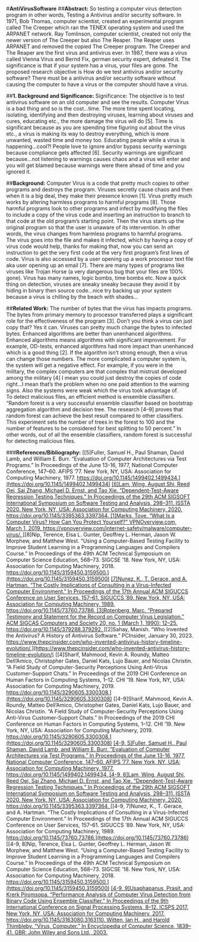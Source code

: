 #**AntiVirusSoftware**
##**Abstract:**
So testing a computer virus detection program in other words, Testing a Antivirus and/or security software. In 1971, Bob Thomas, computer scientist, created an experimental program called The Creeper which ran the TENEX operating system and used the ARPANET network. Ray Tomlinson, computer scientist, created not only the newer version of The Creeper but also The Reaper. The Reaper uses ARPANET and removed the copied The Creeper program. The Creeper and The Reaper are the first virus and antivirus ever. In 1987, there was a virus called Vienna Virus and Bernd Fix, german security expert, defeated it. The significance is that if your system has a virus, your files are gone. The proposed research objective is How do we test antivirus and/or security software? There must be a antivirus and/or security software without causing the computer to have a virus or the computer should have a virus.

##**1. Background and Significance:** 
Significance: The objective is to test antivirus software on an old computer and see the results. Computer Virus is a bad thing and so is the cost…time. The more time spent locating, isolating, identifying and then destroying viruses, learning about viruses and cures, educating etc., the more damage the virus will do [5]. Time is significant because as you are spending time figuring out about the virus etc., a virus is making its way to destroy everything, which is more unwanted, wasted time and money too. Educating people while a virus is happening…cool?! 
People love to ignore and/or bypass security warnings because compliance gets affected [6]. Security warnings are significant because…not listening to warnings causes chaos and a virus will enter and you will get blamed because warnings were there ahead of time and you ignored it. 

##**Background:** 
Computer Virus is a code that pretty much copies to other programs and destroys the program. Viruses secretly cause chaos and then when it is a big deal, they make their presence known [1]. Virus pretty much works by altering harmless programs to harmful programs [8]. Those harmful programs look to other programs and infect by modifying the files to include a copy of the virus code and inserting an instruction to branch to that code at the old program’s starting point. Then the virus starts up the original program so that the user is unaware of its intervention. In other words, the virus changes from harmless programs to harmful programs. The virus goes into the file and makes it infected, which by having a copy of virus code would help, thanks for making that, now you can send an instruction to get the very first code at the very first program’s first lines of code. 
Virus is also accessed by a user opening up a work processor text file aka user opening up an email [7]. There are many types of programs like viruses like Trojan Horse (a very dangerous bug that your files are 100% gone). Virus has many names, logic bombs, time bombs etc. 
Now a quick thing on detection, viruses are sneaky sneaky because they avoid it by hiding in binary then source code…nice try backing up your system because a virus is chilling by the beach with shades…  

##**Related Work:** 
The number of bytes that the virus has impacts programs. The bytes from primary memory to processor transferred plays a significant role for the effectiveness of the program [3]. Don’t you think a virus can just copy that? Yes it can. Viruses can pretty much change the bytes to infected bytes. Enhanced algorithms are better than unenhanced algorithms. Enhanced algorithms means algorithms with significant improvement. For example, OD-tests, enhanced algorithms had more impact than unenhanced which is a good thing [2]. If the algorithm isn’t strong enough, then a virus can change those numbers.
The more complicated a computer system is, the system will get a negative effect. For example, if you were in the military, the complex computers are that complex that mistrust developed among the military [4] I mean you could just destroy the copies of code right…I mean that’s the problem when no one paid attention to the warning signs. Also the systems were weak which the virus took advantage of.  
To detect malicious files, an efficient method is ensemble classifiers.  “Random forest is a very successful ensemble classifier based on bootstrap aggregation algorithm and decision tree. The research [4–9] proves that random forest can achieve the best result compared to other classifiers. This experiment sets the number of trees in the forest to 100 and the number of features to be considered for best splitting to 50 percent.” In other words, out of all the ensemble classifiers, random forest is successful for detecting malicious files. 

###**References/Bibliography:**
[[5]Fuller, Samuel H., Paul Shaman, David Lamb, and William E. Burr. “Evaluation of Computer Architectures via Test Programs.” In Proceedings of the June 13-16, 1977, National Computer Conference, 147–60. AFIPS ’77. New York, NY, USA: Association for Computing Machinery, 1977. https://doi.org/10.1145/1499402.1499434.](https://doi.org/10.1145/1499402.1499434)
[[6]Lam, Wing, August Shi, Reed Oei, Sai Zhang, Michael D. Ernst, and Tao Xie. “Dependent-Test-Aware Regression Testing Techniques.” In Proceedings of the 29th ACM SIGSOFT International Symposium on Software Testing and Analysis, 298–311. ISSTA 2020. New York, NY, USA: Association for Computing Machinery, 2020. https://doi.org/10.1145/3395363.3397364.
](https://doi.org/10.1145/3395363.3397364)
[[1]Marks, Tove. “What Is a Computer Virus? How Can You Protect Yourself?” VPNOverview.com, March 1, 2019. https://vpnoverview.com/internet-safety/malware/computer-virus/.
](https://vpnoverview.com/internet-safety/malware/computer-virus/)
[[8]Nip, Terence, Elsa L. Gunter, Geoffrey L. Herman, Jason W. Morphew, and Matthew West. “Using a Computer-Based Testing Facility to Improve Student Learning in a Programming Languages and Compilers Course.” In Proceedings of the 49th ACM Technical Symposium on Computer Science Education, 568–73. SIGCSE ’18. New York, NY, USA: Association for Computing Machinery, 2018. https://doi.org/10.1145/3159450.3159500.](https://doi.org/10.1145/3159450.3159500)
[[7]Nunez, K., T. Gerace, and A. Hartman. “The Costly Implications of Consulting in a Virus-Infected Computer Environment.” In Proceedings of the 17th Annual ACM SIGUCCS Conference on User Services, 157–61. SIGUCCS ’89. New York, NY, USA: Association for Computing Machinery, 1989. https://doi.org/10.1145/73760.73786.
](https://doi.org/10.1145/73760.73786)
[[3]Rotenberg, Marc. “Prepared Testimony and Statement for the Record on Computer Virus Legislation.” ACM SIGCAS Computers and Society 20, no. 1 (March 1, 1990): 12–25. https://doi.org/10.1145/379288.379292.
](https://doi.org/10.1145/379288.379292)
[[2]Sahay, Manish. “Who Invented the Antivirus? A History of Antivirus Software.” PCInsider, January 30, 2023. https://www.thepcinsider.com/who-invented-antivirus-history-timeline-evolution/.](https://www.thepcinsider.com/who-invented-antivirus-history-timeline-evolution/)
[[4]Sharif, Mahmood, Kevin A. Roundy, Matteo Dell’Amico, Christopher Gates, Daniel Kats, Lujo Bauer, and Nicolas Christin. “A Field Study of Computer-Security Perceptions Using Anti-Virus Customer-Support Chats.” In Proceedings of the 2019 CHI Conference on Human Factors in Computing Systems, 1–12. CHI ’19. New York, NY, USA: Association for Computing Machinery, 2019. https://doi.org/10.1145/3290605.3300308.](https://doi.org/10.1145/3290605.3300308)
[[4-9]Sharif, Mahmood, Kevin A. Roundy, Matteo Dell’Amico, Christopher Gates, Daniel Kats, Lujo Bauer, and Nicolas Christin. “A Field Study of Computer-Security Perceptions Using Anti-Virus Customer-Support Chats.” In Proceedings of the 2019 CHI Conference on Human Factors in Computing Systems, 1–12. CHI ’19. New York, NY, USA: Association for Computing Machinery, 2019. https://doi.org/10.1145/3290605.3300308.](https://doi.org/10.1145/3290605.3300308)
[[4-9, 5]Fuller, Samuel H., Paul Shaman, David Lamb, and William E. Burr. “Evaluation of Computer Architectures via Test Programs.” In Proceedings of the June 13-16, 1977, National Computer Conference, 147–60. AFIPS ’77. New York, NY, USA: Association for Computing Machinery, 1977. https://doi.org/10.1145/1499402.1499434.
](https://doi.org/10.1145/1499402.1499434)
[[4-9, 6]Lam, Wing, August Shi, Reed Oei, Sai Zhang, Michael D. Ernst, and Tao Xie. “Dependent-Test-Aware Regression Testing Techniques.” In Proceedings of the 29th ACM SIGSOFT International Symposium on Software Testing and Analysis, 298–311. ISSTA 2020. New York, NY, USA: Association for Computing Machinery, 2020. https://doi.org/10.1145/3395363.3397364.
](https://doi.org/10.1145/3395363.3397364)
[[4-9, 7]Nunez, K., T. Gerace, and A. Hartman. “The Costly Implications of Consulting in a Virus-Infected Computer Environment.” In Proceedings of the 17th Annual ACM SIGUCCS Conference on User Services, 157–61. SIGUCCS ’89. New York, NY, USA: Association for Computing Machinery, 1989. https://doi.org/10.1145/73760.73786.](https://doi.org/10.1145/73760.73786)
[[4-9, 8]Nip, Terence, Elsa L. Gunter, Geoffrey L. Herman, Jason W. Morphew, and Matthew West. “Using a Computer-Based Testing Facility to Improve Student Learning in a Programming Languages and Compilers Course.” In Proceedings of the 49th ACM Technical Symposium on Computer Science Education, 568–73. SIGCSE ’18. New York, NY, USA: Association for Computing Machinery, 2018. https://doi.org/10.1145/3159450.3159500.](https://doi.org/10.1145/3159450.3159500)
[[4-9, 9]Usaphapanus, Prasit, and Krerk Piromsopa. “Performance Analysis of Computer Virus Detection from Binary Code Using Ensemble Classifier.” In Proceedings of the 9th International Conference on Signal Processing Systems, 8–12. ICSPS 2017. New York, NY, USA: Association for Computing Machinery, 2017. https://doi.org/10.1145/3163080.3163110.
Witten, Ian H., and Harold Thimbleby. “Virus, Computer.” In Encyclopedia of Computer Science, 1839–41. GBR: John Wiley and Sons Ltd., 2003.](https://doi.org/10.1145/3163080.3163110)
